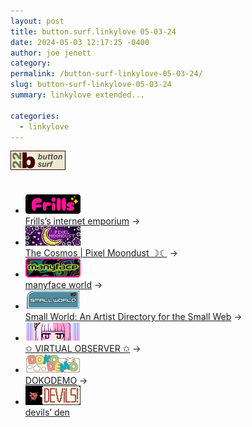 ```yaml
---
layout: post
title: button.surf.linkylove 05-03-24
date: 2024-05-03 12:17:25 -0400
author: joe jenett
category: 
permalink: /button-surf-linkylove-05-03-24/
slug: button-surf-linkylove-05-03-24
summary: linkylove extended...

categories:
  - linkylove
---
```

<p style="margin-bottom:36px;">
<a title="it started at the button wall" href="https://bulltown.joejenett.com/links/"><img src="/images/b22surf.png" alt=""></a>
</p>
<ul class="linkylove">
<li><a title="Frills’s internet emporium" href="https://frills.dev/"><img src="/images/frills.png" alt="Frills’s internet emporium" width="88" height="31"><br>Frills’s internet emporium</a> &rarr;</li>
<li><a title="The Cosmos | Pixel Moondust ☽☾" href="https://pixelmoondust.neocities.org/"><img src="/images/pixelmoondust.jpg" alt="The Cosmos | Pixel Moondust ☽☾" width="88" height="31"><br>The Cosmos | Pixel Moondust ☽☾</a> &rarr;</li>
<li><a title="manyface world" href="https://manyface.neocities.org/"><img src="/images/manyface.png" alt="manyface world" width="88" height="31"><br>manyface world</a> &rarr;</li>
<li><a title="Small World: An Artist Directory for the Small Web" href="https://smallworld.mizuki.world/"><img src="/images/smallworld.png" alt="Small World: An Artist Directory for the Small Web" width="88" height="31"><br>Small World: An Artist Directory for the Small Web</a> &rarr;</li>
<li><a title="✩ VIRTUAL OBSERVER ✩" href="https://virtualobserver.moe/"><img src="/images/virtualobserver.png" alt="✩ VIRTUAL OBSERVER ✩" width="88" height="31"><br>✩ VIRTUAL OBSERVER ✩</a> &rarr;</li>
<li><a title="DOKODEMO" href="https://dokode.moe/"><img src="/images/dokodemo.jpg" alt="DOKODEMO" width="88" height="31"><br>DOKODEMO</a> &rarr;</li>
<li><a title="devils’ den" href="https://devils.gay/"><img src="/images/devils-gay.jpg" alt="devils’ den" width="88" height="31"><br>devils’ den</a></li>
</ul>

<a style="display:none;" href="https://brid.gy/publish/mastodon"><small>(cross-posted to mastodon)</small></a>